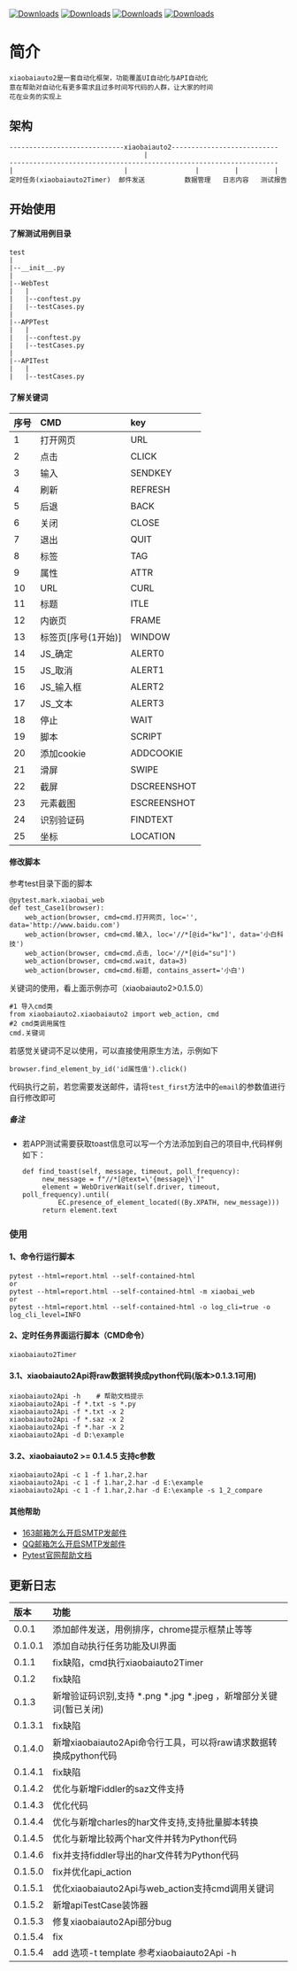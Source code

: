 [![Downloads](https://pepy.tech/badge/xiaobaiauto2)](https://pepy.tech/project/xiaobaiauto2)
[![Downloads](https://pepy.tech/badge/xiaobaiauto2/month)](https://pepy.tech/project/xiaobaiauto2/month)
[![Downloads](https://pepy.tech/badge/xiaobaiauto2/week)](https://pepy.tech/project/xiaobaiauto2/week)
[![Downloads](https://img.shields.io/badge/xiaobaiauto2-ππ-green)](https://img.shields.io/badge/xiaobaiauto2-success-green)

# 简介
    xiaobaiauto2是一套自动化框架，功能覆盖UI自动化与API自动化
    意在帮助对自动化有更多需求且过多时间写代码的人群，让大家的时间
    花在业务的实现上
## 架构
    -----------------------------xiaobaiauto2---------------------------
                                      |
    --------------------------------------------------------------------
    |                            |                 |         |         |
    定时任务(xiaobaiauto2Timer)  邮件发送          数据管理   日志内容   测试报告
## 开始使用
#### 了解测试用例目录
    test
    |
    |--__init__.py
    |
    |--WebTest 
    |   |
    |   |--conftest.py
    |   |--testCases.py
    |
    |--APPTest
    |   |
    |   |--conftest.py
    |   |--testCases.py
    |
    |--APITest
    |   |
    |   |--testCases.py
    
#### 了解关键词
| 序号 | CMD | key |
| :--- | :--- | :--- |
| 1 | 打开网页 | URL |
|2 | 点击 | CLICK |
|3 | 输入 | SENDKEY |
|4 | 刷新 | REFRESH |
|5 | 后退 | BACK |
|6 | 关闭 | CLOSE |
|7 | 退出 | QUIT |
|8 | 标签 | TAG |
|9 | 属性 | ATTR |
|10 | URL | CURL |
|11 | 标题 | ITLE |
|12 | 内嵌页 | FRAME |
|13 | 标签页[序号(1开始)] | WINDOW |
|14 | JS_确定 | ALERT0 |
|15 | JS_取消 | ALERT1 |
|16 | JS_输入框 | ALERT2 |
|17 | JS_文本 | ALERT3 |
|18 | 停止 | WAIT |
|19 | 脚本 | SCRIPT |
|20 | 添加cookie | ADDCOOKIE |
|21 | 滑屏 | SWIPE |
|22 | 截屏 | DSCREENSHOT |
|23 | 元素截图 | ESCREENSHOT |
|24 | 识别验证码 | FINDTEXT |
|25 | 坐标 | LOCATION |

#### 修改脚本
参考test目录下面的脚本

    @pytest.mark.xiaobai_web
    def test_Case1(browser):
        web_action(browser, cmd=cmd.打开网页, loc='', data='http://www.baidu.com')
        web_action(browser, cmd=cmd.输入, loc='//*[@id="kw"]', data='小白科技')
        web_action(browser, cmd=cmd.点击, loc='//*[@id="su"]')
        web_action(browser, cmd=cmd.wait, data=3)
        web_action(browser, cmd=cmd.标题, contains_assert='小白')

关键词的使用，看上面示例亦可（xiaobaiauto2>0.1.5.0）

    #1 导入cmd类
    from xiaobaiauto2.xiaobaiauto2 import web_action, cmd
    #2 cmd类调用属性
    cmd.关键词

若感觉关键词不足以使用，可以直接使用原生方法，示例如下

    browser.find_element_by_id('id属性值').click()
   
代码执行之前，若您需要发送邮件，请将`test_first`方法中的`email`的参数值进行自行修改即可

##### 备注
- 若APP测试需要获取toast信息可以写一个方法添加到自己的项目中,代码样例如下：
   ```
  def find_toast(self, message, timeout, poll_frequency):
        new_message = f"//*[@text=\'{message}\']"
        element = WebDriverWait(self.driver, timeout, poll_frequency).until(
            EC.presence_of_element_located((By.XPATH, new_message)))
        return element.text
  ```
  
### 使用
#### 1、命令行运行脚本
    pytest --html=report.html --self-contained-html
    or
    pytest --html=report.html --self-contained-html -m xiaobai_web
    or
    pytest --html=report.html --self-contained-html -o log_cli=true -o log_cli_level=INFO

#### 2、定时任务界面运行脚本（CMD命令）
    xiaobaiauto2Timer

#### 3.1、xiaobaiauto2Api将raw数据转换成python代码(版本>0.1.3.1可用)
    xiaobaiauto2Api -h    # 帮助文档提示
    xiaobaiauto2Api -f *.txt -s *.py
    xiaobaiauto2Api -f *.txt -x 2
    xiaobaiauto2Api -f *.saz -x 2
    xiaobaiauto2Api -f *.har -x 2
    xiaobaiauto2Api -d D:\example
#### 3.2、xiaobaiauto2 >= 0.1.4.5 支持c参数
    xiaobaiauto2Api -c 1 -f 1.har,2.har
    xiaobaiauto2Api -c 1 -f 1.har,2.har -d E:\example
    xiaobaiauto2Api -c 1 -f 1.har,2.har -d E:\example -s 1_2_compare

#### 其他帮助
- [163邮箱怎么开启SMTP发邮件](http://help.163.com/10/0312/13/61J0LI3200752CLQ.html)
- [QQ邮箱怎么开启SMTP发邮件](https://service.mail.qq.com/cgi-bin/help?subtype=1&id=28&no=166)
- [Pytest官网帮助文档](https://learning-pytest.readthedocs.io/zh/latest/doc/intro/getting-started.html)

## 更新日志
| 版本 | 功能 |
| :---- | :---- |
| 0.0.1 | 添加邮件发送，用例排序，chrome提示框禁止等等 |
| 0.1.0.1 | 添加自动执行任务功能及UI界面 |
| 0.1.1 | fix缺陷，cmd执行xiaobaiauto2Timer |
| 0.1.2 | fix缺陷 |
| 0.1.3 | 新增验证码识别,支持 *.png  *.jpg *.jpeg ，新增部分关键词(暂已关闭) |
| 0.1.3.1 | fix缺陷 |
| 0.1.4.0 | 新增xiaobaiauto2Api命令行工具，可以将raw请求数据转换成python代码 |
| 0.1.4.1 | fix缺陷 |
| 0.1.4.2 | 优化与新增Fiddler的saz文件支持 |
| 0.1.4.3 | 优化代码 |
| 0.1.4.4 | 优化与新增charles的har文件支持,支持批量脚本转换 |
| 0.1.4.5 | 优化与新增比较两个har文件并转为Python代码 |
| 0.1.4.6 | fix并支持fiddler导出的har文件转为Python代码 |
| 0.1.5.0 | fix并优化api_action |
| 0.1.5.1 | 优化xiaobaiauto2Api与web_action支持cmd调用关键词 |
| 0.1.5.2 | 新增apiTestCase装饰器 |
| 0.1.5.3 | 修复xiaobaiauto2Api部分bug |
| 0.1.5.4 | fix |
| 0.1.5.4 | add 选项-t template 参考xiaobaiauto2Api -h |